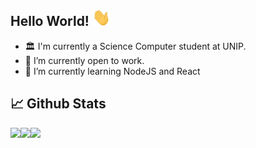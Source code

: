 ## Hello World! <img src="https://github.com/nunees/nunees/blob/main/assets/Hi.gif" width="29px">

  - 🏛️ I'm currently a Science Computer student at UNIP.
  - 🔭 I’m currently open to work.
  - 🌱 I’m currently learning NodeJS and React


## 📈 Github Stats

![](https://github-profile-summary-cards.vercel.app/api/cards/profile-details?username=nunees&theme=github_dark)![](https://github-profile-summary-cards.vercel.app/api/cards/stats?username=nunees&theme=github_dark)![](https://github-profile-summary-cards.vercel.app/api/cards/productive-time?username=nunees&theme=github_dark)
